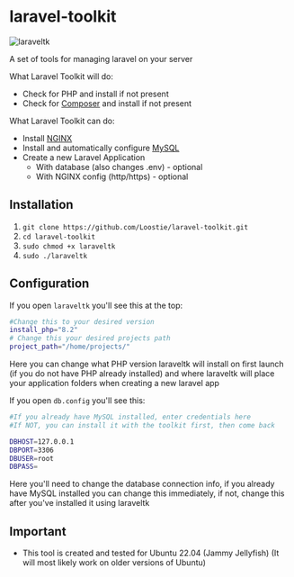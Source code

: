 # laravel-toolkit

![laraveltk](https://images2.imgbox.com/a3/8b/CmtS67rN_o.png)

A set of tools for managing laravel on your server

What Laravel Toolkit will do:

- Check for PHP and install if not present
- Check for [Composer](https://github.com/composer/composer) and install if not present

What Laravel Toolkit can do:

- Install [NGINX](https://www.nginx.com)
- Install and automatically configure [MySQL](https://www.mysql.com)
- Create a new Laravel Application
  - With database (also changes .env) - optional
  - With NGINX config (http/https) - optional

## Installation

1. `git clone https://github.com/Loostie/laravel-toolkit.git`
2. `cd laravel-toolkit`
3. `sudo chmod +x laraveltk`
4. `sudo ./laraveltk`

## Configuration

If you open `laraveltk` you'll see this at the top:

```bash
#Change this to your desired version
install_php="8.2"
# Change this your desired projects path
project_path="/home/projects/"
```

Here you can change what PHP version laraveltk will install on first launch (if you do not have PHP already installed) and where laraveltk will place your application folders when creating a new laravel app

If you open `db.config` you'll see this:

```bash
#If you already have MySQL installed, enter credentials here
#If NOT, you can install it with the toolkit first, then come back

DBHOST=127.0.0.1
DBPORT=3306
DBUSER=root
DBPASS=
```

Here you'll need to change the database connection info, if you already have MySQL installed you can change this immediately, if not, change this after you've installed it using laraveltk

## Important

- This tool is created and tested for Ubuntu 22.04 (Jammy Jellyfish)
(It will most likely work on older versions of Ubuntu)